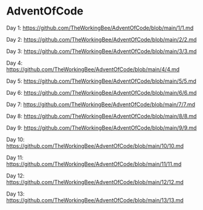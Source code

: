 # AdventOfCode
Day 1: https://github.com/TheWorkingBee/AdventOfCode/blob/main/1/1.md

Day 2: https://github.com/TheWorkingBee/AdventOfCode/blob/main/2/2.md 

Day 3: https://github.com/TheWorkingBee/AdventOfCode/blob/main/3/3.md 

Day 4: https://github.com/TheWorkingBee/AdventOfCode/blob/main/4/4.md 

Day 5: https://github.com/TheWorkingBee/AdventOfCode/blob/main/5/5.md

Day 6: https://github.com/TheWorkingBee/AdventOfCode/blob/main/6/6.md

Day 7: https://github.com/TheWorkingBee/AdventOfCode/blob/main/7/7.md

Day 8: https://github.com/TheWorkingBee/AdventOfCode/blob/main/8/8.md

Day 9: https://github.com/TheWorkingBee/AdventOfCode/blob/main/9/9.md

Day 10: https://github.com/TheWorkingBee/AdventOfCode/blob/main/10/10.md

Day 11: https://github.com/TheWorkingBee/AdventOfCode/blob/main/11/11.md

Day 12: https://github.com/TheWorkingBee/AdventOfCode/blob/main/12/12.md

Day 13: https://github.com/TheWorkingBee/AdventOfCode/blob/main/13/13.md
